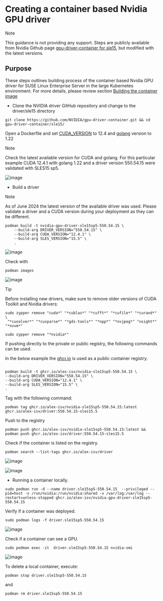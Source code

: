 # Creating a container based Nvidia GPU driver

> [!NOTE]
> This guidance is not providing any support.
> Steps are publicly available from Nvidia Github page [gpu-driver-container for sle15](https://github.com/NVIDIA/gpu-driver-container/tree/main/sle15), but modified with the latest versions.
>
> 
## Purpose
These steps outlines building process of the container based Nvidia GPU driver for SUSE Linux Enterprise Server in the large Kubernetes environment.
For more details, please review section [Building the container image](https://documentation.suse.com/trd/kubernetes/pdf/gs_rke2-slebci_nvidia-gpu-operator_en.pdf#%5B%7B%22num%22%3A80%2C%22gen%22%3A0%7D%2C%7B%22name%22%3A%22XYZ%22%7D%2C63.779%2C450.553%2Cnull%5D)

- Clone the NVIDIA driver GitHub repository and change to the driver/sle15 directory

````
git clone https://github.com/NVIDIA/gpu-driver-container.git && cd gpu-driver-container/sle15/
````

Open a Dockerfile and set <INS>CUDA_VERSION</ins> to 12.4 and <ins>golang</ins> version to 1.22 
> [!NOTE]
> Check the latest available version for CUDA and golang.
>  For this particular example CUDA 12.4.1 with golang 1.22 and a driver version 550.54.15 were validated with SLES15 sp5.

![image](https://github.com/alex-isv/solutions-engineering/assets/52678960/5df93be4-76cd-4cef-aff8-a490fbd9d12d)

- Build a driver

> [!NOTE]
> As of June 2024 the latest version of the available driver was used.
> Please validate a driver and a CUDA version during your deployment as they can be different. 

````
podman build -t nvidia-gpu-driver-sle15sp5-550.54.15 \
    --build-arg DRIVER_VERSION="550.54.15" \
    --build-arg CUDA_VERSION="12.4.1" \
    --build-arg SLES_VERSION="15.5" \
    .
````

![image](https://github.com/alex-isv/solutions-engineering/assets/52678960/2fffc3f7-b358-4713-8c77-03c65210cb4b)

Check with 
````
podman images
````


![image](https://github.com/alex-isv/solutions-engineering/assets/52678960/d79609e7-13c5-4197-89a2-d54d295357cb)


> [!TIP]
> Before installing new drivers, make sure to remove older versions of CUDA Toolkit and Nvidia drivers:
````
sudo zypper remove "cuda*" "*cublas*" "*cufft*" "*cufile*" "*curand*" \
 "*cusolver*" "*cusparse*" "*gds-tools*" "*npp*" "*nvjpeg*" "nsight*" "*nvvm*"
````

````
sudo zypper remove "*nvidia*"
````
If pushing directly to the private or public registry, the following commands can be used.

In the below example the <ins>ghcr.io</ins> is used as a public container registry.
````

podman build -t ghcr.io/alex-isv/nvidia-sle15sp5-550.54.15 \
--build-arg DRIVER_VERSION="550.54.15" \
--build-arg CUDA_VERSION="12.4.1" \
--build-arg SLES_VERSION="15.5" \
.

````
Tag with the following command:

````
podman tag ghcr.io/alex-isv/nvidia-sle15sp5-550.54.15:latest ghcr.io/alex-isv/driver:550.54.15-sles15.5

````

Push to the registry
````
podman push ghcr.io/alex-isv/nvidia-sle15sp5-550.54.15:latest && podman push ghcr.io/alex-isv/driver:550.54.15-sles15.5
````

Check if the container is listed on the registry.

````
podman search --list-tags ghcr.io/alex-isv/driver
````
![image](https://github.com/alex-isv/solutions-engineering/assets/52678960/694a8968-97b1-42a3-ad81-7a67e9d8a1ac)

![image](https://github.com/alex-isv/solutions-engineering/assets/52678960/45d5c214-a136-4301-abad-9ca96360702b)

- Running a container locally.
  
````
sudo podman run -d --name driver.sle15sp5-550.54.15  --privileged --pid=host -v /run/nvidia:/run/nvidia:shared -v /var/log:/var/log --restart=unless-stopped ghcr.io/alex-isv/nvidia-gpu-driver-sle15sp5-550.54.15 
````
Verify if a container was deployed.
````
sudo podman logs -f driver.sle15sp5-550.54.15
````
![image](https://github.com/alex-isv/solutions-engineering/assets/52678960/9b4a72e5-188b-4d2f-8f06-677b964fbb29)


Check if a container can see a GPU.

````
sudo podman exec -it  driver.sle15sp5-550.54.15 nvidia-smi
````


  ![image](https://github.com/alex-isv/solutions-engineering/assets/52678960/9cf7b43c-6f98-4c93-af07-bb612e8366e0)

To delete a local container, execute:
````
podman stop driver.sle15sp5-550.54.15
````
and
````
podman rm driver.sle15sp5-550.54.15
````


